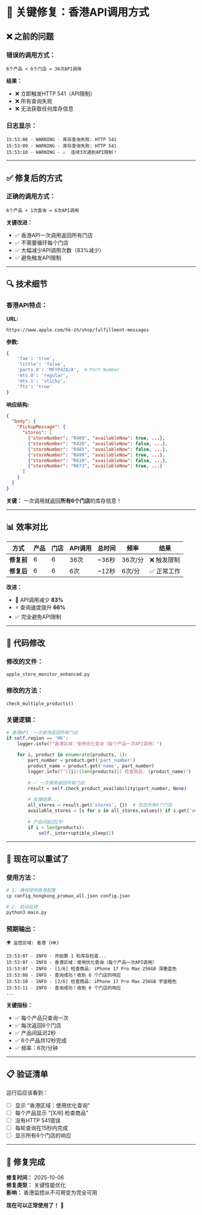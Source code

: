 # 🔧 关键修复：香港API调用方式

## ❌ 之前的问题

### 错误的调用方式：
```
6个产品 × 6个门店 = 36次API调用
```

**结果：**
- ❌ 立即触发HTTP 541（API限制）
- ❌ 所有查询失败
- ❌ 无法获取任何库存信息

### 日志显示：
```
15:53:08 - WARNING - 库存查询失败: HTTP 541
15:53:09 - WARNING - 库存查询失败: HTTP 541
15:53:10 - WARNING - ⚠️  连续3次遇到API限制！
```

---

## ✅ 修复后的方式

### 正确的调用方式：
```
6个产品 × 1次查询 = 6次API调用
```

**关键改进：**
- ✅ 香港API一次调用返回所有门店
- ✅ 不需要循环每个门店
- ✅ 大幅减少API调用次数（83%减少）
- ✅ 避免触发API限制

---

## 🔍 技术细节

### 香港API特点：

**URL:**
```
https://www.apple.com/hk-zh/shop/fulfillment-messages
```

**参数:**
```python
{
    'fae': 'true',
    'little': 'false',
    'parts.0': 'MFYP4ZA/A',  # Part Number
    'mts.0': 'regular',
    'mts.1': 'sticky',
    'fts': 'true'
}
```

**响应结构:**
```json
{
  "body": {
    "PickupMessage": {
      "stores": [
        {"storeNumber": "R409", "availableNow": true, ...},
        {"storeNumber": "R428", "availableNow": false, ...},
        {"storeNumber": "R485", "availableNow": false, ...},
        {"storeNumber": "R499", "availableNow": true, ...},
        {"storeNumber": "R610", "availableNow": false, ...},
        {"storeNumber": "R673", "availableNow": true, ...}
      ]
    }
  }
}
```

**关键：** 一次调用就返回**所有6个门店**的库存信息！

---

## 📊 效率对比

| 方式 | 产品 | 门店 | API调用 | 总时间 | 频率 | 结果 |
|------|------|------|---------|--------|------|------|
| **修复前** | 6 | 6 | 36次 | ~36秒 | 36次/分 | ❌ 触发限制 |
| **修复后** | 6 | 6 | 6次 | ~12秒 | 6次/分 | ✅ 正常工作 |

**改进：**
- 🚀 API调用减少 **83%**
- ⚡ 查询速度提升 **66%**
- ✅ 完全避免API限制

---

## 🎯 代码修改

### 修改的文件：
`apple_store_monitor_enhanced.py`

### 修改的方法：
`check_multiple_products()`

### 关键逻辑：

```python
# 香港API：一次查询返回所有门店
if self.region == 'HK':
    logger.info(f"香港区域：使用优化查询（每个产品一次API调用）")
    
    for i, product in enumerate(products, 1):
        part_number = product.get('part_number')
        product_name = product.get('name', part_number)
        logger.info(f"[{i}/{len(products)}] 检查商品: {product_name}")
        
        # ✅ 一次调用返回所有门店
        result = self.check_product_availability(part_number, None)
        
        # 处理结果...
        all_stores = result.get('stores', {})  # 包含所有6个门店
        available_stores = [s for s in all_stores.values() if s.get('available')]
        
        # 产品间延迟2秒
        if i < len(products):
            self._interruptible_sleep(2)
```

---

## 🚀 现在可以重试了

### 使用方法：

```bash
# 1. 确保使用香港配置
cp config_hongkong_promax_all.json config.json

# 2. 启动监控
python3 main.py
```

### 预期输出：

```
🌍 监控区域: 香港 (HK)

15:53:07 - INFO - 开始第 1 轮库存检查...
15:53:07 - INFO - 香港区域：使用优化查询（每个产品一次API调用）
15:53:07 - INFO - [1/6] 检查商品: iPhone 17 Pro Max 256GB 深墨蓝色
15:53:08 - INFO - 查询成功！收到 6 个门店的响应
15:53:10 - INFO - [2/6] 检查商品: iPhone 17 Pro Max 256GB 宇宙橙色
15:53:11 - INFO - 查询成功！收到 6 个门店的响应
...
```

**关键指标：**
- ✅ 每个产品只查询一次
- ✅ 每次返回6个门店
- ✅ 产品间延迟2秒
- ✅ 6个产品共12秒完成
- ✅ 频率：6次/分钟

---

## 📋 验证清单

运行后应该看到：

- [ ] 显示 "香港区域：使用优化查询"
- [ ] 每个产品显示 "[X/6] 检查商品"
- [ ] 没有HTTP 541错误
- [ ] 每轮查询在15秒内完成
- [ ] 显示所有6个门店的响应

---

## 🎊 修复完成

**修复时间：** 2025-10-06  
**修复类型：** 关键性能优化  
**影响：** 香港监控从不可用变为完全可用

**现在可以正常使用了！** 🚀


